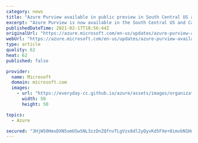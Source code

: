 ```yaml
---
category: news
title: "Azure Purview available in public preview in South Central US and Canada Central"
excerpt: "Azure Purview is now available in the South Central US and Canada Central Azure regions. You can now provision Azure Purview accounts in these regions as a public preview offering.  "
publishedDateTime: 2021-02-17T18:56:44Z
originalUrl: "https://azure.microsoft.com/en-us/updates/azure-purview-available-in-south-central-us-and-canada-central/"
webUrl: "https://azure.microsoft.com/en-us/updates/azure-purview-available-in-south-central-us-and-canada-central/"
type: article
quality: 62
heat: 62
published: false

provider:
  name: Microsoft
  domain: microsoft.com
  images:
    - url: "https://everyday-cc.github.io/azure/assets/images/organizations/microsoft.com-50x50.jpg"
      width: 50
      height: 50

topics:
  - Azure

secured: "3HjW50HmxDXN5omUSwSNL3zzDnZQfnvTLgVzx8dl2yQyvKd5FXe+8imvbN1HuiWi+UChPJrLfG0LRutyj9F8MIvcWgxlqtoAlYfdOhU8oKaxKHQ6YJWYAyPe+iEpMw6ExqeOY+P6GDjBRLGpn92Zs96LD3BNbef4K26mSmDqqjWS9nn3ts32v9AZHTl4hi3yrkCHiJagTeCqHYiXXs+K3Tr7xzU1YmsUKFwmXSjcnbhpTxtT9L0MLTmEBM0k+anH0QH+CuGsApAL2YYSHozX+fOA5Sno/N3l9DyA7jKcs7Q2YGvpy+nC/nwft1UDaQG6oyTm8ww87ChYgwh3gM875SVwi2AXf7wDvYSK10Ems/Q=;Z6KBYXCyX8DtjIpD1nH1jw=="
---
```


